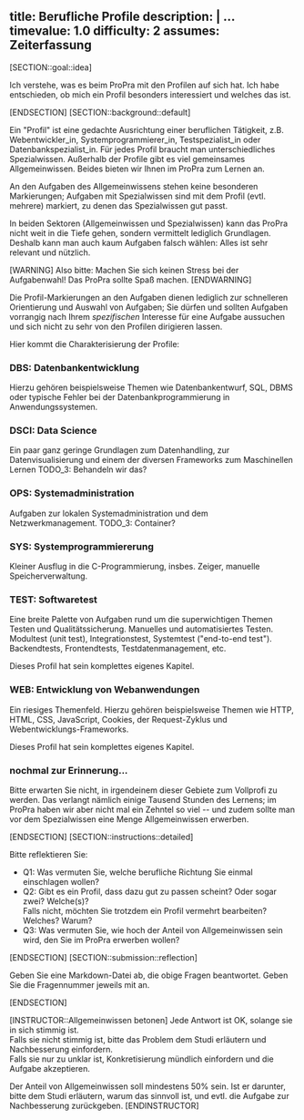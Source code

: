 title: Berufliche Profile
description: |
  ...
timevalue: 1.0
difficulty: 2
assumes: Zeiterfassung
---
[SECTION::goal::idea]

Ich verstehe, was es beim ProPra mit den Profilen auf sich hat. 
Ich habe entschieden, ob mich ein Profil besonders interessiert und welches das ist.

[ENDSECTION]
[SECTION::background::default]

Ein "Profil" ist eine gedachte Ausrichtung einer beruflichen Tätigkeit,
z.B. Webentwickler_in, Systemprogrammierer_in, Testspezialist_in
oder Datenbankspezialist_in.
Für jedes Profil braucht man unterschiedliches Spezialwissen.
Außerhalb der Profile gibt es viel gemeinsames Allgemeinwissen.
Beides bieten wir Ihnen im ProPra zum Lernen an.

An den Aufgaben des Allgemeinwissens stehen keine besonderen Markierungen;
Aufgaben mit Spezialwissen sind mit dem Profil (evtl. mehrere) markiert,
zu denen das Spezialwissen gut passt.

In beiden Sektoren (Allgemeinwissen und Spezialwissen) kann das ProPra
nicht weit in die Tiefe gehen, sondern vermittelt lediglich Grundlagen.
Deshalb kann man auch kaum Aufgaben falsch wählen: 
Alles ist sehr relevant und nützlich.

[WARNING]
Also bitte: Machen Sie sich keinen Stress bei der Aufgabenwahl!
Das ProPra sollte Spaß machen.
[ENDWARNING]

Die Profil-Markierungen an den Aufgaben dienen lediglich zur schnelleren Orientierung und
Auswahl von Aufgaben; Sie dürfen und sollten Aufgaben vorrangig nach
Ihrem _spezifischen_ Interesse für eine Aufgabe aussuchen und sich nicht
zu sehr von den Profilen dirigieren lassen.

Hier kommt die Charakterisierung der Profile:

### DBS: Datenbankentwicklung

Hierzu gehören beispielsweise Themen wie Datenbankentwurf, SQL, DBMS
oder typische Fehler bei der Datenbankprogrammierung in Anwendungssystemen.


### DSCI: Data Science

Ein paar ganz geringe Grundlagen zum Datenhandling, zur Datenvisualisierung
und einem der diversen Frameworks zum Maschinellen Lernen  TODO_3: Behandeln wir das? 


### OPS: Systemadministration

Aufgaben zur lokalen Systemadministration und dem Netzwerkmanagement.  TODO_3: Container?


### SYS: Systemprogrammiererung

Kleiner Ausflug in die C-Programmierung, insbes. Zeiger, manuelle Speicherverwaltung.


### TEST: Softwaretest

Eine breite Palette von Aufgaben rund um die superwichtigen Themen Testen und Qualitätssicherung.
Manuelles und automatisiertes Testen.
Modultest (unit test), Integrationstest, Systemtest ("end-to-end test").
Backendtests, Frontendtests, Testdatenmanagement, etc.

Dieses Profil hat sein komplettes eigenes Kapitel.

### WEB: Entwicklung von Webanwendungen

Ein riesiges Themenfeld.
Hierzu gehören beispielsweise Themen wie
HTTP, HTML, CSS, JavaScript, Cookies, der Request-Zyklus
und Webentwicklungs-Frameworks.

Dieses Profil hat sein komplettes eigenes Kapitel.

### nochmal zur Erinnerung...

Bitte erwarten Sie nicht, in irgendeinem dieser Gebiete zum Vollprofi zu werden.
Das verlangt nämlich einige Tausend Stunden des Lernens; 
im ProPra haben wir aber nicht mal ein Zehntel so viel -- und zudem sollte man vor
dem Spezialwissen eine Menge Allgemeinwissen erwerben.

[ENDSECTION]
[SECTION::instructions::detailed]

Bitte reflektieren Sie:

- Q1: Was vermuten Sie, welche berufliche Richtung Sie einmal einschlagen wollen?  
- Q2: Gibt es ein Profil, dass dazu gut zu passen scheint? Oder sogar zwei? Welche(s)?  
  Falls nicht, möchten Sie trotzdem ein Profil vermehrt bearbeiten? Welches? Warum?
- Q3: Was vermuten Sie, wie hoch der Anteil von Allgemeinwissen sein wird,
  den Sie im ProPra erwerben wollen?

[ENDSECTION]
[SECTION::submission::reflection]

Geben Sie eine Markdown-Datei ab, die obige Fragen beantwortet.
Geben Sie die Fragennummer jeweils mit an.

[ENDSECTION]

[INSTRUCTOR::Allgemeinwissen betonen]
Jede Antwort ist OK, solange sie in sich stimmig ist.  
Falls sie nicht stimmig ist, bitte das Problem dem Studi erläutern und Nachbesserung einfordern.  
Falls sie nur zu unklar ist, Konkretisierung mündlich einfordern und die Aufgabe akzeptieren.

Der Anteil von Allgemeinwissen soll mindestens 50% sein.
Ist er darunter, bitte dem Studi erläutern, warum das sinnvoll ist, und evtl. die
Aufgabe zur Nachbesserung zurückgeben.
[ENDINSTRUCTOR]
